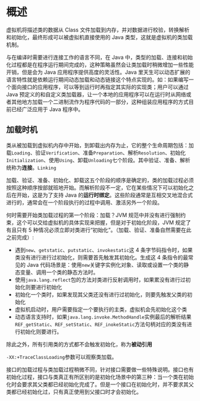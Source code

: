 # 概述

虚拟机将描述类的数据从 Class 文件加载到内存，并对数据进行校验，转换解析和初始化，最终形成可以被虚拟机直接使用的 Java 类型，这就是虚拟机的类加载机制。

与在编译时需要进行连接工作的语言不同，在 Java 中，类型的加载、连接和初始化过程都是在程序运行期间完成的，这种策略虽然会让类加载时稍微增加一些性能开销，但是会为 Java 应用程序提供高度的灵活性。Java 里天生可以动态扩展的语言特性就是依赖运行期间动态加载和动态链接这个特点实现的。如：如果编写一个面向接口的应用程序，可以等到运行时再指定其实际的实现类；用户可以通过 Java 预定义的和自定义类加载器，让一个本地的应用程序可以在运行时从网络或者其他地方加载一个二进制流作为程序代码的一部分，这种组装应用程序的方式目前已经广泛应用于 Java 程序中。

## 加载时机

类从被加载到虚拟机内存中开始，到卸载出内存为止，它的整个生命周期包括：加载`Loading`、验证`Verification`、准备`Preparation`、解析`Resolution`、初始化`Initialization`、使用`Using`、卸载`Unloading`七个阶段。其中验证、准备、解析统称为**连接**。`Linking`

加载、验证、准备、初始化、卸载这五个阶段的顺序是确定的，类的加载过程必须按照这种顺序按部就班地开始。而解析阶段不一定，它在某些情况下可以初始化之后在开始，这是为了支持 Java 的**运行时绑定**。这些阶段通常是互相交叉地混合式进行的，通常会在一个阶段执行的过程中调用、激活另外一个阶段。

何时需要开始类加载过程的第一个阶段：加载？JVM 规范中并没有进行强制约束，这个可以交给虚拟机的具体实现来把握，但是对于初始化阶段，JVM 规定了有且只有 5 种情况必须立即对类进行“初始化”。（加载、验证、准备自然需要在此之前完成）:
- 遇到`new`、`getstatic`、`putstatic`、`invokestatic`这 4 条字节码指令时，如果类没有进行进行过初始化，则需要首先触发其初始化。生成这 4 条指令的最常见的 Java 代码场景是：使用`new`关键字实例化对象、读取或设置一个类的静态变量、调用一个类的静态方法时。
- 使用`java.lang.reflect`包的方法对类进行反射调用时，如果累没有进行过初始化则要进行初始化
- 初始化一个类时，如果发现其父类还没有进行过初始化，则要先触发父类的初始化
- 虚拟机启动时，用户需要指定一个要执行的主类，虚拟机会先初始化这个类
- 动态语言支持时，如果`java.lang.invoke.MethodHandle`实例最后的解析结果`REF_getStatic`、`REF_setStatic`、`REF_inokeStatic`方法句柄对应的类没有进行初始化则要进行。

除此之外，所有引用类的方式都不会触发初始化，称为**被动引用**

`-XX:+TraceClassLoading`参数可以观察类加载。

接口的加载过程与类加载过程稍微不同，针对接口需要做一些特殊说明。接口也有初始化过程，接口与类真正有所区别的是初始化场景中的第三种：当一个类在初始化时会要求其父类都已经初始化完成了。但是一个接口在初始化时，并不要求其父类都已经初始化过，只有真正使用到父接口时才会初始化。

